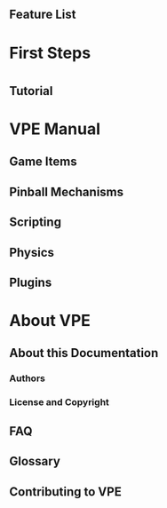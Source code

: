 
## Feature List

# First Steps




#

## Tutorial

# VPE Manual

## Game Items

## Pinball Mechanisms

## Scripting

## Physics

## Plugins

# About VPE

## About this Documentation

### Authors
### License and Copyright

## FAQ

## Glossary

## Contributing to VPE